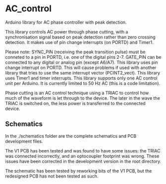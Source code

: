 # AC_control
Arduino library for AC phase controller with peak detection.

This library controls AC power through phase cutting, with a synchronisation signal based on peak detection rather than zero crossing detection. It makes use of pin change interrupts (on PORTD) and Timer1.

Please note:
SYNC_PIN (receiving the peak transition pulse) must be conneted to a pin in PORTD, i.e. one of the digital pins 2-7.
GATE_PIN can be connected to any digital or analog pin (except A6/A7).
This library uses pin change interrupt on PORTD. This will cause problems if used with another library that tries to use the same interrupt vector (PCINT2_vect).
This library uses Timer1 and timer interrupts.
This library supports only one AC control unit per Arduino.
It is currently limited to 50 Hz AC (this is a code limitation).

Phase cutting is an AC control technique using a TRIAC to control how much of the waveform is let through to the device. The later in the wave the TRIAC is switched on, the less power is transferred to the connected device.

Schematics
-

In the ./schematics folder are the complete schematics and PCB development files. 

The V1 PCB has been tested and was found to have some issues: the TRIAC was connected incorrectly, and an optocoupler footprint was wrong. These issues have been corrected in the development version in the root directory.

The schematic has been tested by reworking bits of the V1 PCB, but the redesigned PCB has not been tested as such.
